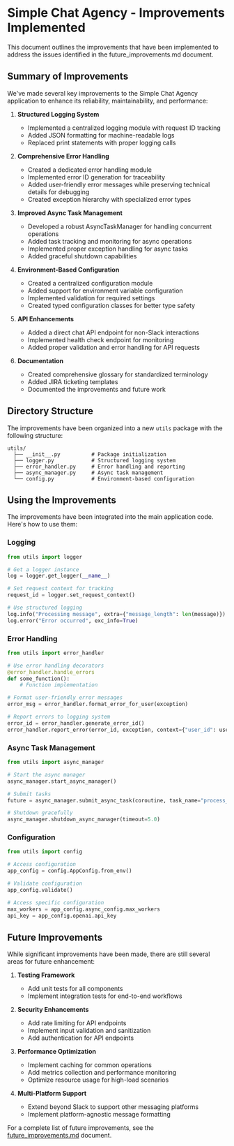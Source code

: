 # Simple Chat Agency - Improvements Implemented

This document outlines the improvements that have been implemented to address the issues identified in the future_improvements.md document.

## Summary of Improvements

We've made several key improvements to the Simple Chat Agency application to enhance its reliability, maintainability, and performance:

1. **Structured Logging System**
   - Implemented a centralized logging module with request ID tracking
   - Added JSON formatting for machine-readable logs
   - Replaced print statements with proper logging calls

2. **Comprehensive Error Handling**
   - Created a dedicated error handling module
   - Implemented error ID generation for traceability
   - Added user-friendly error messages while preserving technical details for debugging
   - Created exception hierarchy with specialized error types

3. **Improved Async Task Management**
   - Developed a robust AsyncTaskManager for handling concurrent operations
   - Added task tracking and monitoring for async operations
   - Implemented proper exception handling for async tasks
   - Added graceful shutdown capabilities

4. **Environment-Based Configuration**
   - Created a centralized configuration module
   - Added support for environment variable configuration
   - Implemented validation for required settings
   - Created typed configuration classes for better type safety

5. **API Enhancements**
   - Added a direct chat API endpoint for non-Slack interactions
   - Implemented health check endpoint for monitoring
   - Added proper validation and error handling for API requests

6. **Documentation**
   - Created comprehensive glossary for standardized terminology
   - Added JIRA ticketing templates
   - Documented the improvements and future work

## Directory Structure

The improvements have been organized into a new `utils` package with the following structure:

```
utils/
  ├── __init__.py          # Package initialization
  ├── logger.py            # Structured logging system
  ├── error_handler.py     # Error handling and reporting
  ├── async_manager.py     # Async task management
  └── config.py            # Environment-based configuration
```

## Using the Improvements

The improvements have been integrated into the main application code. Here's how to use them:

### Logging

```python
from utils import logger

# Get a logger instance
log = logger.get_logger(__name__)

# Set request context for tracking
request_id = logger.set_request_context()

# Use structured logging
log.info("Processing message", extra={"message_length": len(message)})
log.error("Error occurred", exc_info=True)
```

### Error Handling

```python
from utils import error_handler

# Use error handling decorators
@error_handler.handle_errors
def some_function():
    # Function implementation

# Format user-friendly error messages
error_msg = error_handler.format_error_for_user(exception)

# Report errors to logging system
error_id = error_handler.generate_error_id()
error_handler.report_error(error_id, exception, context={"user_id": user_id})
```

### Async Task Management

```python
from utils import async_manager

# Start the async manager
async_manager.start_async_manager()

# Submit tasks
future = async_manager.submit_async_task(coroutine, task_name="process_message")

# Shutdown gracefully
async_manager.shutdown_async_manager(timeout=5.0)
```

### Configuration

```python
from utils import config

# Access configuration
app_config = config.AppConfig.from_env()

# Validate configuration
app_config.validate()

# Access specific configuration
max_workers = app_config.async_config.max_workers
api_key = app_config.openai.api_key
```

## Future Improvements

While significant improvements have been made, there are still several areas for future enhancement:

1. **Testing Framework**
   - Add unit tests for all components
   - Implement integration tests for end-to-end workflows

2. **Security Enhancements**
   - Add rate limiting for API endpoints
   - Implement input validation and sanitization
   - Add authentication for API endpoints

3. **Performance Optimization**
   - Implement caching for common operations
   - Add metrics collection and performance monitoring
   - Optimize resource usage for high-load scenarios

4. **Multi-Platform Support**
   - Extend beyond Slack to support other messaging platforms
   - Implement platform-agnostic message formatting

For a complete list of future improvements, see the [future_improvements.md](./future_improvements.md) document.
